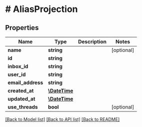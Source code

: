 # # AliasProjection

## Properties

Name | Type | Description | Notes
------------ | ------------- | ------------- | -------------
**name** | **string** |  | [optional]
**id** | **string** |  |
**inbox_id** | **string** |  |
**user_id** | **string** |  |
**email_address** | **string** |  |
**created_at** | [**\DateTime**](\DateTime) |  |
**updated_at** | [**\DateTime**](\DateTime) |  |
**use_threads** | **bool** |  | [optional]

[[Back to Model list]](../../README#models) [[Back to API list]](../../README#endpoints) [[Back to README]](../../README)
